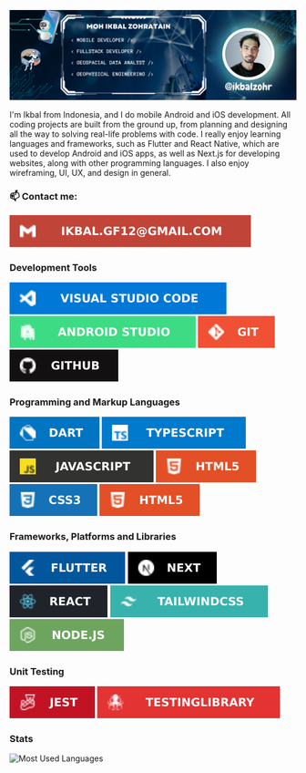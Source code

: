 [![banner](./images/banner.png)](https://github.com/ikbalzohr?tab=repositories)

I'm Ikbal from Indonesia, and I do mobile Android and iOS development. All coding projects are built from the ground up, from planning and designing all the way to solving real-life problems with code. I really enjoy learning languages and frameworks, such as Flutter and React Native, which are used to develop Android and iOS apps, as well as Next.js for developing websites, along with other programming languages. I also enjoy wireframing, UI, UX, and design in general.

### 📫 Contact me:

[![Gmail Badge](./images/gmail.svg)](mailto:ikbal.gf12@gmail.com)

### Development Tools

[![Visual Studio Code](./images/vscode.svg)](https://github.com/ikbalzohr?tab=repositories)
[![Android Studio](./images/andoirdstudio.svg)](https://github.com/ikbalzohr?tab=repositories)
[![Git](./images/git.svg)](https://github.com/ikbalzohr?tab=repositories)
[![GitHub](./images/github.svg)](https://github.com/ikbalzohr?tab=repositories)

### Programming and Markup Languages

<!-- ![Kotlin](./images/kotlin.svg) -->

[![Dart](./images/dart.svg)](https://github.com/ikbalzohr?tab=repositories)
[![TypeScript](./images/tsc.svg)](https://github.com/ikbalzohr?tab=repositories)
[![JavaScript](./images/js.svg)](https://github.com/ikbalzohr?tab=repositories)
[![HTML5](./images/html.svg)](https://github.com/ikbalzohr?tab=repositories)
[![CSS3](./images/css.svg)](https://github.com/ikbalzohr?tab=repositories)
[![Markdown](./images/html.svg)](https://github.com/ikbalzohr?tab=repositories)

### Frameworks, Platforms and Libraries

[![Flutter](./images/flutter.svg)](https://github.com/ikbalzohr?tab=repositories)
[![Next JS](./images/nextjs.svg)](https://github.com/ikbalzohr?tab=repositories)
[![React](./images/react.svg)](https://github.com/ikbalzohr?tab=repositories)
[![TailwindCSS](./images/tailwind.svg)](https://github.com/ikbalzohr?tab=repositories)
[![NodeJS](.//images/nodejs.svg)](https://github.com/ikbalzohr?tab=repositories)

### Unit Testing

[![Jes](./images/jest.svg)](https://github.com/ikbalzohr?tab=repositories)
[![Testing](./images/testing.svg)](https://github.com/ikbalzohr?tab=repositories)

### Stats

![Most Used Languages](https://github-readme-stats.vercel.app/api/top-langs/?username=ikbalzohr&layout=compact&theme=radical&bg_color=161b22&hide_border=true)

